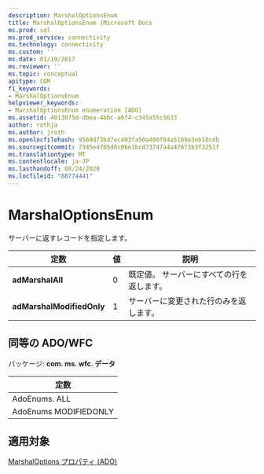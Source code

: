 ```yaml
---
description: MarshalOptionsEnum
title: MarshalOptionsEnum |Microsoft Docs
ms.prod: sql
ms.prod_service: connectivity
ms.technology: connectivity
ms.custom: ''
ms.date: 01/19/2017
ms.reviewer: ''
ms.topic: conceptual
apitype: COM
f1_keywords:
- MarshalOptionsEnum
helpviewer_keywords:
- MarshalOptionsEnum enumeration [ADO]
ms.assetid: 4013075d-dbea-4bbc-a6f4-c345a55c5633
author: rothja
ms.author: jroth
ms.openlocfilehash: 9569d73bd7ec403fa50a400f84a5189a3eb10cdb
ms.sourcegitcommit: 7345e4f05d6c06e1bcd73747a4a47873b3f3251f
ms.translationtype: MT
ms.contentlocale: ja-JP
ms.lasthandoff: 08/24/2020
ms.locfileid: "88774441"
---
```

# <a name="marshaloptionsenum"></a>MarshalOptionsEnum
サーバーに返すレコードを指定します。  
  
|定数|値|説明|  
|--------------|-----------|-----------------|  
|**adMarshalAll**|0|既定値。 サーバーにすべての行を返します。|  
|**adMarshalModifiedOnly**|1|サーバーに変更された行のみを返します。|  
  
## <a name="adowfc-equivalent"></a>同等の ADO/WFC  
 パッケージ: **com. ms. wfc. データ**  
  
|定数|  
|--------------|  
|AdoEnums. ALL|  
|AdoEnums MODIFIEDONLY|  
  
## <a name="applies-to"></a>適用対象  
 [MarshalOptions プロパティ (ADO)](./marshaloptions-property-ado.md)